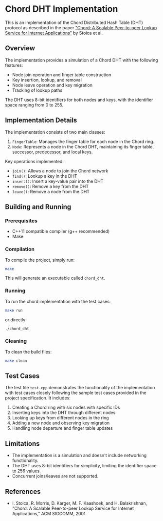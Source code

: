 # Chord DHT Implementation

This is an implementation of the Chord Distributed Hash Table (DHT) protocol as described in the paper ["Chord: A Scalable Peer-to-peer Lookup Service for Internet Applications"](http://nms.lcs.mit.edu/papers/chord.pdf) by Stoica et al.

## Overview

The implementation provides a simulation of a Chord DHT with the following features:

- Node join operation and finger table construction
- Key insertion, lookup, and removal
- Node leave operation and key migration
- Tracking of lookup paths

The DHT uses 8-bit identifiers for both nodes and keys, with the identifier space ranging from 0 to 255.

## Implementation Details

The implementation consists of two main classes:

1. `FingerTable`: Manages the finger table for each node in the Chord ring.
2. `Node`: Represents a node in the Chord DHT, maintaining its finger table, successor, predecessor, and local keys.

Key operations implemented:
- `join()`: Allows a node to join the Chord network
- `find()`: Lookup a key in the DHT
- `insert()`: Insert a key-value pair into the DHT
- `remove()`: Remove a key from the DHT
- `leave()`: Remove a node from the DHT

## Building and Running

### Prerequisites

- C++11 compatible compiler (g++ recommended)
- Make

### Compilation

To compile the project, simply run:

```bash
make
```

This will generate an executable called `chord_dht`.

### Running

To run the chord implementation with the test cases:

```bash
make run
```

or directly:

```bash
./chord_dht
```

### Cleaning

To clean the build files:

```bash
make clean
```

## Test Cases

The test file `test.cpp` demonstrates the functionality of the implementation with test cases closely following the sample test cases provided in the project specification. It includes:

1. Creating a Chord ring with six nodes with specific IDs
2. Inserting keys into the DHT through different nodes
3. Looking up keys from different nodes in the ring
4. Adding a new node and observing key migration
5. Handling node departure and finger table updates

## Limitations

- The implementation is a simulation and doesn't include networking functionality.
- The DHT uses 8-bit identifiers for simplicity, limiting the identifier space to 256 values.
- Concurrent joins/leaves are not supported.

## References

- I. Stoica, R. Morris, D. Karger, M. F. Kaashoek, and H. Balakrishnan, "Chord: A Scalable Peer-to-peer Lookup Service for Internet Applications," ACM SIGCOMM, 2001.